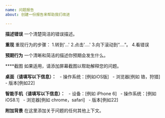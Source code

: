 ```yaml
---
name: 问题报告
about: 创建一份报告来帮助我们改进

---
```


**描述错误**
一个清楚简洁的错误描述。

**重现**
重现行为的步骤：
1.转到'...'
2.点击'....'
3.向下滚动到“....”。
4.看错误

**预期行为**
一个清晰和简洁的描述你预期会发生什么。

****截图
如果适用，请添加屏幕截图以帮助解释您的问题。

**桌面（请填写以下信息）：**
  - 操作系统：[例如iOS版]
  - 浏览器[例如 铬，狩猎]
  - 版本[例如22]

**智能手机（请填写以下信息）：**
  - 设备：[例如 iPhone 6]
  - 操作系统：[例如iOS8.1]
  - 浏览器[例如 chrome，safari]
  - 版本[例如22]

**附加背景**
在这里添加关于问题的任何其他上下文。
